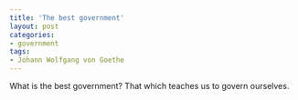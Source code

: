 ```yaml
---
title: 'The best government'
layout: post
categories:
- government
tags:
- Johann Wolfgang von Goethe
---
```


What is the best government? That which teaches us to govern ourselves.